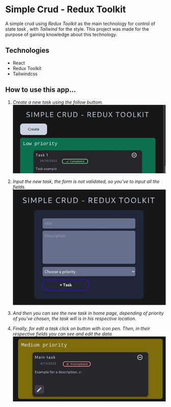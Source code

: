 # Simple Crud - Redux Toolkit
A simple crud using *Redux Toolkit* as the main technology for control of state _task_ , with *Tailwind* for the style. This project was made for the purpose of gaining knowledge about this technology.

## Technologies
- React
- Redux Toolkit
- Tailwindcss

## How to use this app...
1. *Create a new task using the follow buttom.*
![](./assets/imgs/Captura%20de%20pantalla_2022-11-04_10-32-49.jpg)

2. *Input the new task, the form is not validated, so you've to input all the fields.*
![](./assets/imgs/Captura%20de%20pantalla_2022-11-04_10-37-54.jpg)

3. *And then you can see the new task in home page, depending of priority of you've chosen, the task will is in his respective location.*

4. *Finally, for edit a task click on button with icon pen. Then, in their respective fields you can see and edit the data.* 
![](./assets/imgs/Captura%20de%20pantalla_2022-11-04_10-48-38.jpg)